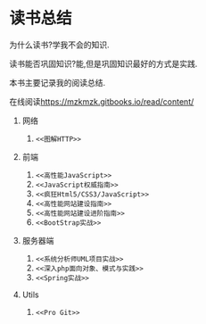 读书总结
=======

为什么读书?学我不会的知识.

读书能否巩固知识?能,但是巩固知识最好的方式是实践.

本书主要记录我的阅读总结.

在线阅读<https://mzkmzk.gitbooks.io/read/content/>

1. 网络
    1. `<<图解HTTP>>`
2. 前端
    1. `<<高性能JavaScript>>`
    2. `<<JavaScript权威指南>>`
    3. `<<疯狂Html5/CSS3/JavaScript>>`
    4. `<<高性能网站建设指南>>`
    5. `<<高性能网站建设进阶指南>>`
    6. `<<BootStrap实战>>`

3. 服务器端
    1. `<<系统分析师UML项目实战>>`
    2. `<<深入php面向对象、模式与实践>>`
    3. `<<Spring实战>>`
4. Utils
    1. `<<Pro Git>>`

